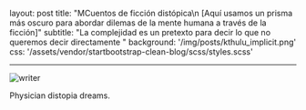 layout: post
title: "MCuentos de ficción distópica\n
[Aquí usamos un prisma más oscuro para abordar dilemas de la mente humana a través de la ficción]"
subtitle: "La complejidad es un pretexto para decir lo que no queremos decir directamente   "
background: '/img/posts/kthulu_implicit.png'
css: '/assets/vendor/startbootstrap-clean-blog/scss/styles.scss'

---

![writer](\img\posts\physician_distopia_dreams.png)

Physician distopia dreams.